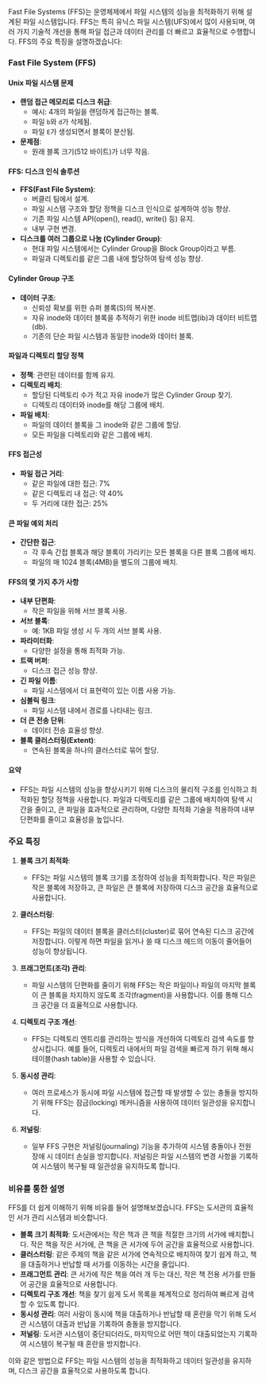 Fast File Systems (FFS)는 운영체제에서 파일 시스템의 성능을 최적화하기 위해 설계된 파일 시스템입니다. FFS는 특히 유닉스 파일 시스템(UFS)에서 많이 사용되며, 여러 가지 기술적 개선을 통해 파일 접근과 데이터 관리를 더 빠르고 효율적으로 수행합니다. FFS의 주요 특징을 설명하겠습니다:
### Fast File System (FFS)

#### Unix 파일 시스템 문제

- **랜덤 접근 메모리로 디스크 취급**:
    - 예시: 4개의 파일을 랜덤하게 접근하는 블록.
    - 파일 `b`와 `d`가 삭제됨.
    - 파일 `E`가 생성되면서 블록이 분산됨.
- **문제점**:
    - 원래 블록 크기(512 바이트)가 너무 작음.

#### FFS: 디스크 인식 솔루션

- **FFS(Fast File System)**:
    - 버클리 팀에서 설계.
    - 파일 시스템 구조와 할당 정책을 디스크 인식으로 설계하여 성능 향상.
    - 기존 파일 시스템 API(open(), read(), write() 등) 유지.
    - 내부 구현 변경.
- **디스크를 여러 그룹으로 나눔 (Cylinder Group)**:
    - 현대 파일 시스템에서는 Cylinder Group을 Block Group이라고 부름.
    - 파일과 디렉토리를 같은 그룹 내에 할당하여 탐색 성능 향상.

#### Cylinder Group 구조

- **데이터 구조**:
    - 신뢰성 확보를 위한 슈퍼 블록(S)의 복사본.
    - 자유 inode와 데이터 블록을 추적하기 위한 inode 비트맵(ib)과 데이터 비트맵(db).
    - 기존의 단순 파일 시스템과 동일한 inode와 데이터 블록.

#### 파일과 디렉토리 할당 정책

- **정책**: 관련된 데이터를 함께 유지.
- **디렉토리 배치**:
    - 할당된 디렉토리 수가 적고 자유 inode가 많은 Cylinder Group 찾기.
    - 디렉토리 데이터와 inode를 해당 그룹에 배치.
- **파일 배치**:
    - 파일의 데이터 블록을 그 inode와 같은 그룹에 할당.
    - 모든 파일을 디렉토리와 같은 그룹에 배치.

#### FFS 접근성

- **파일 접근 거리**:
    - 같은 파일에 대한 접근: 7%
    - 같은 디렉토리 내 접근: 약 40%
    - 두 거리에 대한 접근: 25%

#### 큰 파일 예외 처리

- **간단한 접근**:
    - 각 후속 간접 블록과 해당 블록이 가리키는 모든 블록을 다른 블록 그룹에 배치.
    - 파일의 매 1024 블록(4MB)을 별도의 그룹에 배치.

#### FFS의 몇 가지 추가 사항

- **내부 단편화**:
    - 작은 파일을 위해 서브 블록 사용.
- **서브 블록**:
    - 예: 1KB 파일 생성 시 두 개의 서브 블록 사용.
- **파라미터화**:
    - 다양한 설정을 통해 최적화 가능.
- **트랙 버퍼**:
    - 디스크 접근 성능 향상.
- **긴 파일 이름**:
    - 파일 시스템에서 더 표현력이 있는 이름 사용 가능.
- **심볼릭 링크**:
    - 파일 시스템 내에서 경로를 나타내는 링크.
- **더 큰 전송 단위**:
    - 데이터 전송 효율성 향상.
- **블록 클러스터링(Extent)**:
    - 연속된 블록을 하나의 클러스터로 묶어 할당.

#### 요약

- FFS는 파일 시스템의 성능을 향상시키기 위해 디스크의 물리적 구조를 인식하고 최적화된 할당 정책을 사용합니다. 파일과 디렉토리를 같은 그룹에 배치하여 탐색 시간을 줄이고, 큰 파일을 효과적으로 관리하며, 다양한 최적화 기술을 적용하여 내부 단편화를 줄이고 효율성을 높입니다.


### 주요 특징

1. **블록 크기 최적화**:
    
    - FFS는 파일 시스템의 블록 크기를 조정하여 성능을 최적화합니다. 작은 파일은 작은 블록에 저장하고, 큰 파일은 큰 블록에 저장하여 디스크 공간을 효율적으로 사용합니다.
2. **클러스터링**:
    
    - FFS는 파일의 데이터 블록을 클러스터(cluster)로 묶어 연속된 디스크 공간에 저장합니다. 이렇게 하면 파일을 읽거나 쓸 때 디스크 헤드의 이동이 줄어들어 성능이 향상됩니다.
3. **프래그먼트(조각) 관리**:
    
    - 파일 시스템의 단편화를 줄이기 위해 FFS는 작은 파일이나 파일의 마지막 블록이 큰 블록을 차지하지 않도록 조각(fragment)을 사용합니다. 이를 통해 디스크 공간을 더 효율적으로 사용합니다.
4. **디렉토리 구조 개선**:
    
    - FFS는 디렉토리 엔트리를 관리하는 방식을 개선하여 디렉토리 검색 속도를 향상시킵니다. 예를 들어, 디렉토리 내에서의 파일 검색을 빠르게 하기 위해 해시 테이블(hash table)을 사용할 수 있습니다.
5. **동시성 관리**:
    
    - 여러 프로세스가 동시에 파일 시스템에 접근할 때 발생할 수 있는 충돌을 방지하기 위해 FFS는 잠금(locking) 메커니즘을 사용하여 데이터 일관성을 유지합니다.
6. **저널링**:
    
    - 일부 FFS 구현은 저널링(journaling) 기능을 추가하여 시스템 충돌이나 전원 장애 시 데이터 손실을 방지합니다. 저널링은 파일 시스템의 변경 사항을 기록하여 시스템이 복구될 때 일관성을 유지하도록 합니다.

### 비유를 통한 설명

FFS를 더 쉽게 이해하기 위해 비유를 들어 설명해보겠습니다. FFS는 도서관의 효율적인 서가 관리 시스템과 비슷합니다.

- **블록 크기 최적화**: 도서관에서는 작은 책과 큰 책을 적절한 크기의 서가에 배치합니다. 작은 책을 작은 서가에, 큰 책을 큰 서가에 두어 공간을 효율적으로 사용합니다.
- **클러스터링**: 같은 주제의 책을 같은 서가에 연속적으로 배치하여 찾기 쉽게 하고, 책을 대출하거나 반납할 때 서가를 이동하는 시간을 줄입니다.
- **프래그먼트 관리**: 큰 서가에 작은 책을 여러 개 두는 대신, 작은 책 전용 서가를 만들어 공간을 효율적으로 사용합니다.
- **디렉토리 구조 개선**: 책을 찾기 쉽게 도서 목록을 체계적으로 정리하여 빠르게 검색할 수 있도록 합니다.
- **동시성 관리**: 여러 사람이 동시에 책을 대출하거나 반납할 때 혼란을 막기 위해 도서관 시스템이 대출과 반납을 기록하여 충돌을 방지합니다.
- **저널링**: 도서관 시스템이 중단되더라도, 마지막으로 어떤 책이 대출되었는지 기록하여 시스템이 복구될 때 혼란을 방지합니다.

이와 같은 방법으로 FFS는 파일 시스템의 성능을 최적화하고 데이터 일관성을 유지하며, 디스크 공간을 효율적으로 사용하도록 합니다.